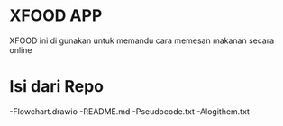 # XFOOD APP

XFOOD ini di gunakan untuk memandu cara memesan makanan secara online 

# Isi dari Repo
-Flowchart.drawio
-README.md
-Pseudocode.txt
-Alogithem.txt
